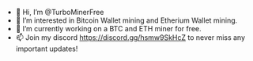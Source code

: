 - 👋 Hi, I’m @TurboMinerFree
- 👀 I’m interested in Bitcoin Wallet mining and Etherium Wallet mining.
- 🌱 I’m currently working on a BTC and ETH miner for free.
- 📫 Join my discord https://discord.gg/hsmw9SkHcZ to never miss any important updates!
